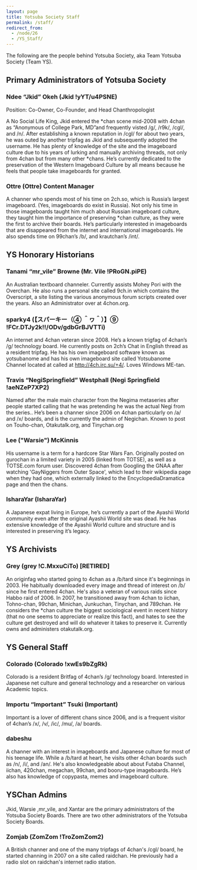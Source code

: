 ```yaml
---
layout: page
title: Yotsuba Society Staff
permalink: /staff/
redirect_from:
  - /node/26
  - /YS_Staff/
---
```


The following are the people behind Yotsuba Society, aka Team Yotsuba Society (Team YS).

## Primary Administrators of Yotsuba Society

### Ndee “Jkid” Okeh (Jkid !yYT/u4PSNE)

Position: Co-Owner, Co-Founder, and Head Chanthropologist

A No Social Life King, Jkid entered the *chan scene mid-2008 with 4chan as “Anonymous of College Park, MD”and frequently visted /g/, /r9k/, /cgl/, and /n/. After establishing a known reputation in /cgl/ for about two years, he was outed by another tripfag as Jkid and subsequently adopted the username. He has plenty of knowledge of the site and the imageboard culture due to his years of lurking and manually archiving threads, not only from 4chan but from many other *chans. He’s currently dedicated to the preservation of the Western Imageboard Culture by all means because he feels that people take imageboards for granted.

### Ottre (Ottre) Content Manager

A channer who spends most of his time on 2ch.so, which is Russia’s largest imageboard. (Yes, imageboards do exist in Russia). Not only his time in those imageboards taught him much about Russian imageboard culture, they taught him the importance of preserving *chan culture, as they were the first to archive their boards. He’s particularly interested in imageboards that are disappeared from the internet and international imageboards. He also spends time on 99chan’s /b/, and krautchan’s /int/.

## YS Honorary Historians

### Tanami “mr_vile” Browne (Mr. Vile !PRoGN.piPE)

An Australian textboard channeler. Currently assists Mohey Pori with the Overchan. He also runs a personal site called 9ch.in which contains the Overscript, a site listing the various anonymous forum scripts created over the years. Also an Administrator over at 4chon.org.

### sparky4 (【スパーキー（④ ＾ヮ＾）】⑨ !FCr.DTJy2k!!/ODv/gdbGrBJVTTi)

An internet and 4chan veteran since 2008. He’s a known trigfag of 4chan’s /g/ technology board. He currently posts on 2ch’s Chat in English thread as a resident tripfag. He has his own imageboard software known as yotsubanome and has his own imageboard site called Yotsubanome Channel located at called at http://4ch.irc.su/+4/. Loves Windows ME-tan.

### Travis “NegiSpringfield” Westphall (Negi Springfield !aeNZeP7XP2)

Named after the male main character from the Negima metaseries after people started calling that he was pretending he was the actual Negi from the series.. He’s been a channer since 2006 on 4chan particularly on /a/ and /x/ boards, and is the currently the admin of Negichan. Known to post on Touho-chan, Otakutalk.org, and Tinychan.org

### Lee ("Warsie") McKinnis

His username is a term for a hardcore Star Wars Fan. Originally posted on gurochan in a limited variety in 2005 (linked from TOTSE), as well as a TOTSE.com forum user. Discovered 4chan from Googling the GNAA after watching 'GayNiggers from Outer Space', which lead to their wikipedia page when they had one, which externally linked to the EncyclopediaDramatica page and then the chans.

### IsharaYar (IsharaYar)

A Japanese expat living in Europe, he’s currently a part of the Ayashii World community even after the original Ayashii World site was dead. He has extensive knowledge of the Ayashii World culture and structure and is interested in preserving it’s legacy.

## YS Archivists

### Grey (grey !C.MxxuCiTo) [RETIRED]

An originfag who started going to 4chan as a /b/tard since it's beginnings in 2003. He habitually downloaded every image and thread of interest on /b/ since he first entered 4chan. He's also a veteran of various raids since Habbo raid of 2006. In 2007, he transitioned away from 4chan to iichan, Tohno-chan, 99chan, Minichan, Junkuchan, Tinychan, and 789chan. He considers the *chan culture the biggest sociological event in recent history (that no one seems to appreciate or realize this fact), and hates to see the culture get destroyed and will do whatever it takes to preserve it. Currently owns and administers otakutalk.org.

## YS General Staff

### Colorado (Colorado !xwEs9bZgRk)

Colorado is a resident Britfag of 4chan’s /g/ technology board. Interested in Japanese net culture and general technology and a researcher on various Academic topics.

### Importu “Important” Tsuki (Important)

Important is a lover of different chans since 2006, and is a frequent visitor of 4chan’s /x/, /v/, /ic/, /mu/, /a/ boards.

### dabeshu

A channer with an interest in imageboards and Japanese culture for most of his teenage life. While a /b/tard at heart, he visits other 4chan boards such as /n/, /i/, and /an/. He's also knowledgeable about about Futaba Channel, iichan, 420chan, megachan, 99chan, and booru-type imageboards. He’s also has knowledge of copypasta, memes and imageboard culture.

## YSChan Admins

Jkid, Warsie ,mr_vile, and Xantar are the primary administrators of the Yotsuba Society Boards. There are two other administrators of the Yotsuba Society Boards.

### Zomjab (ZomZom !TroZomZom2)

A British channer and one of the many tripfags of 4chan's /cgl/ board, he started channing in 2007 on a site called raidchan. He previously had a radio slot on raidchan's internet radio station.
 
